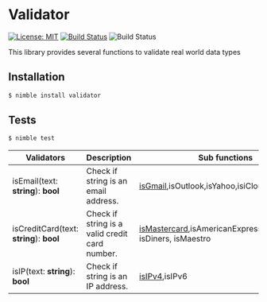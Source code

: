 # Validator

[![License: MIT](https://img.shields.io/badge/license-MIT-blue)](./LICENSE)
[![Build Status](https://travis-ci.org/Adeohluwa/validator.svg?branch=master)](https://travis-ci.org/Adeohluwa/validator)
![Build Status](https://img.shields.io/github/last-commit/adeohluwa/validator?style=flat-square)

This library provides several functions to validate real world data types

## Installation
```bash
$ nimble install validator
```

## Tests
```bash
$ nimble test
```


Validators            |     Description         |     Sub functions
----------------------|-------------------------|------------------------------------------------------------
isEmail(text: **string**): **bool**              | Check if string is an email address. |   [isGmail](https://github.com/Adeohluwa/validator/blob/e9111bd100deed419936a85abb448c16530ff1bb/src/validator/isEmail.nim#L43),isOutlook,isYahoo,isiCloud,isQq
isCreditCard(text: **string**): **bool** | Check if string is a valid credit card number.| [isMastercard](https://github.com/Adeohluwa/validator/blob/e9111bd100deed419936a85abb448c16530ff1bb/src/validator/isCreditCard.nim#L12),isAmericanExpress,isVisa,isJCB, isDiners, isMaestro
isIP(text: **string**): **bool** | Check if string is an IP address.| [isIPv4](https://github.com/Adeohluwa/validator/blob/e9111bd100deed419936a85abb448c16530ff1bb/src/validator/isIP.nim#L14),isIPv6
